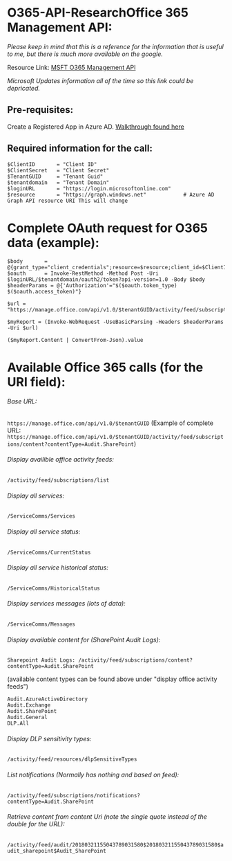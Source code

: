 # O365-API-ResearchOffice 365 Management API:
*Please keep in mind that this is a reference for the information that is useful to me, but there is much more available on the google.*

Resource Link: [MSFT O365 Management API](https://msdn.microsoft.com/en-us/office-365/get-started-with-office-365-management-apis)

*Microsoft Updates information all of the time so this link could be depricated.*
## Pre-requisites:
Create a Registered App in Azure AD. 
[Walkthrough found here](https://docs.microsoft.com/en-us/office/office-365-management-api/get-started-with-office-365-management-apis)

## Required information for the call:
```
$ClientID       = "Client ID"  
$ClientSecret   = "Client Secret"  
$TenantGUID     = "Tenant Guid"  
$tenantdomain   = "Tenant Domain"    
$loginURL       = "https://login.microsoftonline.com"
$resource       = "https://graph.windows.net"            # Azure AD Graph API resource URI This will change 
```


# Complete OAuth request for O365 data (example):

```
$body       = @{grant_type="client_credentials";resource=$resource;client_id=$ClientID;client_secret=$ClientSecret} 
$oauth      = Invoke-RestMethod -Method Post -Uri $loginURL/$tenantdomain/oauth2/token?api-version=1.0 -Body $body 
$headerParams = @{'Authorization'="$($oauth.token_type) $($oauth.access_token)"} 

$url = "https://manage.office.com/api/v1.0/$tenantGUID/activity/feed/subscriptions/list"

$myReport = (Invoke-WebRequest -UseBasicParsing -Headers $headerParams -Uri $url)  

($myReport.Content | ConvertFrom-Json).value
```


# Available Office 365 calls (for the URI field): 

###### Base URL:
`https://manage.office.com/api/v1.0/$tenantGUID`
(Example of complete URL: `https://manage.office.com/api/v1.0/$tenantGUID/activity/feed/subscriptions/content?contentType=Audit.SharePoint`)

###### Display availible office activity feeds: 
`/activity/feed/subscriptions/list`

###### Display all services: 
`/ServiceComms/Services`

###### Display all service status: 
`/ServiceComms/CurrentStatus`

###### Display all service historical status:
`/ServiceComms/HistoricalStatus`

###### Display services messages (lots of data):
`/ServiceComms/Messages`

###### Display available content for (SharePoint Audit Logs): 
`Sharepoint Audit Logs: /activity/feed/subscriptions/content?contentType=Audit.SharePoint`

(available content types can be found above under "display office activity feeds")
```
Audit.AzureActiveDirectory
Audit.Exchange
Audit.SharePoint
Audit.General 
DLP.All
```

###### Display DLP sensitivity types: 
`/activity/feed/resources/dlpSensitiveTypes`

###### List notifications (Normally has nothing and based on feed): 
`/activity/feed/subscriptions/notifications?contentType=Audit.SharePoint`

###### Retrieve content from content Uri (note the single quote instead of the double for the URL): 
`/activity/feed/audit/20180321155043789031580$20180321155043789031580$audit_sharepoint$Audit_SharePoint`

